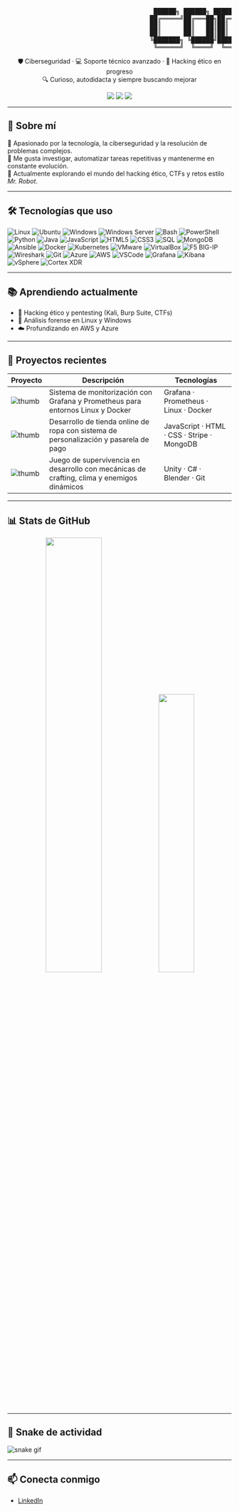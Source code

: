 <p align="center">
<pre>
                                       ██████╗ ██████╗ ██████╗ ██╗ ██████╗ ██████╗ ██╗  ██╗
                                      ██╔═════╝██╔═══██╗██╔══██ ██║██╔════╝ ██╔═══╝ ██║  ██║
                                      ██║      ██║   ██║██║  ██ ██║██║      █████╗   █████╔╝ 
                                      ██║      ██║   ██║██║  ██ ██║██║      ██╔══╝  ██╔══██╗ 
                                      ╚███████╗ ╚██████╝██████║ ██║╚██████╗ ███████╗██║  ██║
                                       ╚══════╝  ╚════╝  ╚════╝ ╚═╝  ╚════╝ ╚══════╝╚═╝   ╚╝
</pre>

<p align="center">
🛡️ Ciberseguridad · 💻 Soporte técnico avanzado · 🧠 Hacking ético en progreso <br>
🔍 Curioso, autodidacta y siempre buscando mejorar
</p>

<p align="center">
  <img src="https://img.shields.io/badge/Hacking%20Ético-En%20proceso-informational?style=for-the-badge&logo=linux" />
  <img src="https://img.shields.io/badge/Proyectos-Freelance-yellow?style=for-the-badge&logo=github" />
  <img src="https://img.shields.io/badge/Disponible-Sí-brightgreen?style=for-the-badge&logo=visualstudiocode" />
</p>

---

## 🚀 Sobre mí

🎯 Apasionado por la tecnología, la ciberseguridad y la resolución de problemas complejos.  
🧩 Me gusta investigar, automatizar tareas repetitivas y mantenerme en constante evolución.  
🧠 Actualmente explorando el mundo del hacking ético, CTFs y retos estilo *Mr. Robot*.

---

## 🛠️ Tecnologías que uso

![Linux](https://img.shields.io/badge/-Linux-000?style=flat&logo=linux)
![Ubuntu](https://img.shields.io/badge/-Ubuntu-E95420?style=flat&logo=ubuntu)
![Windows](https://img.shields.io/badge/-Windows-0078D6?style=flat&logo=windows)
![Windows Server](https://img.shields.io/badge/-Windows%20Server-0078D6?style=flat&logo=microsoft)
![Bash](https://img.shields.io/badge/-Bash-4EAA25?style=flat&logo=gnu-bash)
![PowerShell](https://img.shields.io/badge/-PowerShell-5391FE?style=flat&logo=powershell)
![Python](https://img.shields.io/badge/-Python-3776AB?style=flat&logo=python)
![Java](https://img.shields.io/badge/-Java-007396?style=flat&logo=java)
![JavaScript](https://img.shields.io/badge/-JavaScript-F7DF1E?style=flat&logo=javascript&logoColor=000)
![HTML5](https://img.shields.io/badge/-HTML5-E34F26?style=flat&logo=html5&logoColor=fff)
![CSS3](https://img.shields.io/badge/-CSS3-1572B6?style=flat&logo=css3)
![SQL](https://img.shields.io/badge/-SQL-4479A1?style=flat&logo=postgresql)
![MongoDB](https://img.shields.io/badge/-MongoDB-47A248?style=flat&logo=mongodb)
![Ansible](https://img.shields.io/badge/-Ansible-EE0000?style=flat&logo=ansible)
![Docker](https://img.shields.io/badge/-Docker-2496ED?style=flat&logo=docker)
![Kubernetes](https://img.shields.io/badge/-Kubernetes-326CE5?style=flat&logo=kubernetes)
![VMware](https://img.shields.io/badge/-VMware-607078?style=flat&logo=vmware)
![VirtualBox](https://img.shields.io/badge/-VirtualBox-183A61?style=flat&logo=virtualbox)
![F5 BIG-IP](https://img.shields.io/badge/-F5%20BIG--IP-E40000?style=flat&logo=f5)
![Wireshark](https://img.shields.io/badge/-Wireshark-1679A7?style=flat&logo=wireshark)
![Git](https://img.shields.io/badge/-Git-F05032?style=flat&logo=git)
![Azure](https://img.shields.io/badge/-Azure-0078D4?style=flat&logo=microsoftazure)
![AWS](https://img.shields.io/badge/-AWS-232F3E?style=flat&logo=amazonaws)
![VSCode](https://img.shields.io/badge/-VSCode-007ACC?style=flat&logo=visual-studio-code)
![Grafana](https://img.shields.io/badge/-Grafana-F46800?style=flat&logo=grafana)
![Kibana](https://img.shields.io/badge/-Kibana-005571?style=flat&logo=kibana)
![vSphere](https://img.shields.io/badge/-vSphere-607078?style=flat&logo=vmware)
![Cortex XDR](https://img.shields.io/badge/-Cortex%20XDR-74C0FC?style=flat&logo=paloaltonetworks)

---

## 📚 Aprendiendo actualmente

- 🔐 Hacking ético y pentesting (Kali, Burp Suite, CTFs)
- 🐧 Análisis forense en Linux y Windows
- ☁️ Profundizando en AWS y Azure

---

## 🧪 Proyectos recientes

| Proyecto | Descripción | Tecnologías |
|----------|-------------|-------------|
| ![thumb](https://via.placeholder.com/100) | Sistema de monitorización con Grafana y Prometheus para entornos Linux y Docker | Grafana · Prometheus · Linux · Docker |
| ![thumb](https://via.placeholder.com/100) | Desarrollo de tienda online de ropa con sistema de personalización y pasarela de pago | JavaScript · HTML · CSS · Stripe · MongoDB |
| ![thumb](https://via.placeholder.com/100) | Juego de supervivencia en desarrollo con mecánicas de crafting, clima y enemigos dinámicos | Unity · C# · Blender · Git |

---

## 📊 Stats de GitHub

<p align="center">
  <img src="https://github-readme-stats.vercel.app/api?username=codicex&show_icons=true&theme=tokyonight" width="50%" />
  <img src="https://github-readme-stats.vercel.app/api/top-langs/?username=codicex&layout=compact&theme=tokyonight" width="40%" />
</p>

---

## 🐍 Snake de actividad

![snake gif](https://github.com/codicex/Codicex/blob/output/github-contribution-grid-snake.svg)


---

## 📫 Conecta conmigo

- [LinkedIn](https://www.linkedin.com/in/tu-usuario) <!-- cámbialo si quieres -->
